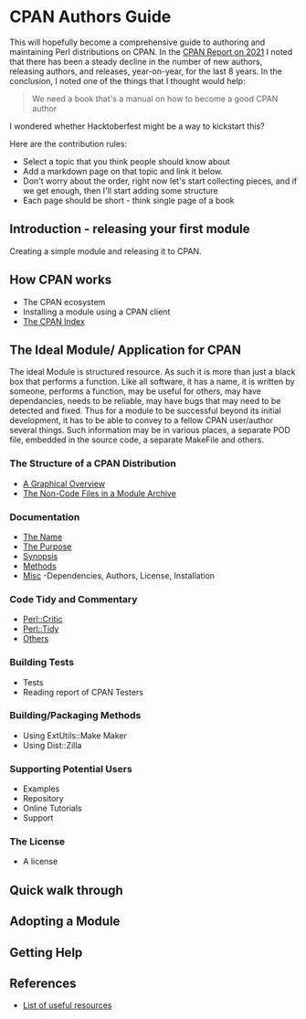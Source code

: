 # CPAN Authors Guide

This will hopefully become a comprehensive guide to authoring and maintaining Perl distributions on CPAN.
In the [CPAN Report on 2021](https://neilb.org/2022/02/07/cpan-report-2022.html)
I noted that there has been a steady decline in the number of
new authors, releasing authors, and releases, year-on-year, for the last 8 years.
In the conclusion, I noted one of the things that I thought would help:

> We need a book that's a manual on how to become a good CPAN author

I wondered whether Hacktoberfest might be a way to kickstart this?

Here are the contribution rules:

* Select a topic that you think people should know about
* Add a markdown page on that topic and link it below.
* Don't worry about the order, right now let's start collecting pieces, and if we get enough,
  then I'll start adding some structure
* Each page should be short - think single page of a book

## Introduction - releasing your first module

Creating a simple module and releasing it to CPAN.

## How CPAN works
* The CPAN ecosystem
* Installing a module using a CPAN client
* [The CPAN Index](the-cpan-index.md)

## The Ideal Module/ Application for CPAN
The ideal Module is structured resource.  As such it is more than just a black box that performs a function.  Like all software, it has a name,  it is written by someone,  performs a function, may be useful for others, may have dependancies,  needs to be reliable, may have bugs that may need to be detected and fixed.  Thus for a module to be successful beyond its initial development, it has to be able to convey to a fellow CPAN user/author several things.  Such information may be in various places, a separate POD file, embedded in the source code, a separate MakeFile and others.

### The Structure of a CPAN Distribution

* [A Graphical Overview](graphical.md#)
* [The Non-Code Files in a Module Archive](graphical.md#the-extra-files)

### Documentation
* [The Name](documentation.md#the-name)
* [The Purpose](documentation.md#the-purpose)
* [Synopsis](documentation.md#synopsis)
* [Methods](documentation.md#methods)
* [Misc](documentation.md#dependencies) -Dependencies, Authors, License, Installation


### Code Tidy and Commentary

* [Perl::Critic](tidy#perlcritic)
* [Perl::Tidy](tidy#perltidy)
* [Others](https://analysis-tools.dev/tag/perl)


### Building Tests
* Tests
* Reading report of CPAN Testers

### Building/Packaging Methods
* Using ExtUtils::Make Maker
* Using Dist::Zilla

### Supporting Potential Users
* Examples
* Repository
* Online Tutorials
* Support

### The License
* A license

## Quick walk through

## Adopting a Module

## Getting Help

## References

* [List of useful resources](resources.md#)

